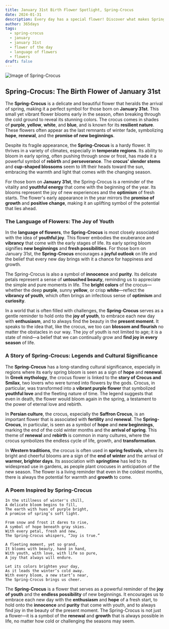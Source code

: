 ```yaml
---
title: January 31st Birth Flower Spotlight, Spring-Crocus
date: 2024-01-31
description: Every day has a special flower! Discover what makes Spring-Crocus unique as today’s birth flower and its symbolic meaning.
author: 365days
tags:
  - spring-crocus
  - january
  - january 31st
  - flower of the day
  - language of flowers
  - flowers
draft: false
---
```


![Image of Spring-Crocus](https://cdn.pixabay.com/photo/2020/03/30/15/21/crocus-4984558_1280.jpg#center)


## Spring-Crocus: The Birth Flower of January 31st

The **Spring-Crocus** is a delicate and beautiful flower that heralds the arrival of spring, making it a perfect symbol for those born on **January 31st**. This small yet vibrant flower blooms early in the season, often breaking through the cold ground to reveal its stunning colors. The crocus comes in shades of **purple**, **yellow**, **white**, and **blue**, and is known for its **resilient nature**. These flowers often appear as the last remnants of winter fade, symbolizing **hope**, **renewal**, and the **promise of new beginnings**.

Despite its fragile appearance, the **Spring-Crocus** is a hardy flower. It thrives in a variety of climates, especially in **temperate regions**. Its ability to bloom in early spring, often pushing through snow or frost, has made it a powerful symbol of **rebirth** and **perseverance**. The **crocus’ slender stems** and **cup-shaped blossoms** seem to lift their heads toward the sun, embracing the warmth and light that comes with the changing season.

For those born on **January 31st**, the Spring-Crocus is a reminder of the vitality and **youthful energy** that come with the beginning of the year. Its blooms represent the joy of new experiences and the **optimism** of fresh starts. The flower's early appearance in the year mirrors the **promise of growth** and **positive change**, making it an uplifting symbol of the potential that lies ahead.

### The Language of Flowers: The Joy of Youth

In the **language of flowers**, the **Spring-Crocus** is most closely associated with the idea of **youthful joy**. This flower embodies the exuberance and **vibrancy** that come with the early stages of life. Its early spring bloom signifies **new beginnings** and **fresh possibilities**. For those born on January 31st, the **Spring-Crocus** encourages a **joyful outlook** on life and the belief that every new day brings with it a chance for happiness and growth.

The Spring-Crocus is also a symbol of **innocence** and **purity**. Its delicate petals represent a sense of **untouched beauty**, reminding us to appreciate the simple and pure moments in life. The **bright colors** of the crocus—whether the deep **purple**, sunny **yellow**, or crisp **white**—reflect the **vibrancy of youth**, which often brings an infectious sense of **optimism** and **curiosity**.

In a world that is often filled with challenges, the **Spring-Crocus** serves as a gentle reminder to hold onto the **joy of youth**, to embrace each new day with **enthusiasm**, and to always find the beauty in the **present moment**. It speaks to the idea that, like the crocus, we too can **blossom and flourish** no matter the obstacles in our way. The joy of youth is not limited to age; it is a state of mind—a belief that we can continually grow and **find joy in every season** of life.

### A Story of Spring-Crocus: Legends and Cultural Significance

The **Spring-Crocus** has a long-standing cultural significance, especially in regions where its early spring bloom is seen as a sign of **hope** and **renewal**. In **Greek mythology**, the crocus flower is linked to the **story of Crocus and Smilax**, two lovers who were turned into flowers by the gods. Crocus, in particular, was transformed into a **vibrant purple flower** that symbolized **youthful love** and the fleeting nature of time. The legend suggests that even in death, the flower would bloom again in the spring, a testament to the power of eternal love and rebirth.

In **Persian culture**, the crocus, especially the **Saffron Crocus**, is an important flower that is associated with **fertility** and **renewal**. The **Spring-Crocus**, in particular, is seen as a symbol of **hope** and **new beginnings**, marking the end of the cold winter months and the **arrival of spring**. This theme of **renewal** and **rebirth** is common in many cultures, where the crocus symbolizes the endless cycle of life, growth, and **transformation**.

In **Western traditions**, the crocus is often used in **spring festivals**, where its bright and cheerful blooms are a sign of the **end of winter** and the arrival of **warmer, brighter days**. Its association with **springtime** has led to its widespread use in gardens, as people plant crocuses in anticipation of the new season. The flower is a living reminder that even in the coldest months, there is always the potential for warmth and **growth** to come.

### A Poem Inspired by Spring-Crocus

```
In the stillness of winter's chill,  
A delicate bloom begins to fill,  
The earth with hues of purple bright,  
A promise of spring’s soft light.  

From snow and frost it dares to rise,  
A symbol of hope beneath gray skies.  
With every petal, fresh and new,  
The Spring-Crocus whispers, “Joy is true.”  

A fleeting moment, yet so grand,  
It blooms with beauty, hand in hand,  
With youth, with love, with life so pure,  
A joy that always will endure.  

Let its colors brighten your day,  
As it leads the winter’s cold away.  
With every bloom, a new start’s near,  
The Spring-Crocus brings us cheer.  
```

The **Spring-Crocus** is a flower that serves as a powerful reminder of the **joy of youth** and the **endless possibility** of new beginnings. It encourages us to embrace each new day with the **enthusiasm** and **hope** of a fresh start, to hold onto the **innocence** and **purity** that come with youth, and to always find joy in the beauty of the present moment. The Spring-Crocus is not just a flower—it is a symbol of the **renewal** and **growth** that is always possible in life, no matter how cold or challenging the seasons may seem.